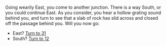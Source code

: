 Going wearily East, you come to another
junction. There is a way South, or you could
continue East. As you consider, you hear a
hollow grating sound behind you, and turn to
see that a slab of rock has slid across and
closed off the passage behind you. Will you
now go:

- East? [Turn to 31](31)
- South? [Turn to 12](12)
